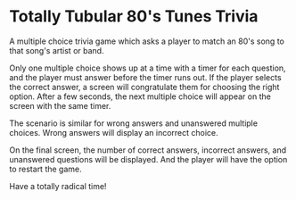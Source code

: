 # Totally Tubular 80's Tunes Trivia

A multiple choice trivia game which asks a player to match an 80's song to that song's artist or band.

Only one multiple choice shows up at a time with a timer for each question, and the player must answer before the timer runs out.
If the player selects the correct answer, a screen will congratulate them for choosing the right option. 
After a few seconds, the next multiple choice will appear on the screen with the same timer.

The scenario is similar for wrong answers and unanswered multiple choices. Wrong answers will display an incorrect choice.

On the final screen, the number of correct answers, incorrect answers, and unanswered questions will be displayed.
And the player will have the option to restart the game.

Have a totally radical time!
